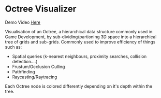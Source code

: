 # Octree Visualizer

Demo Video [Here](https://youtu.be/eF0pfnKq1GU)

Visualisation of an Octree, a hierarchical data structure commonly used in Game Development, by sub-dividing/partioning 3D space into a hierarchical tree of grids and sub-grids. 
Commonly used to improve efficiency of things such as:
* Spatial queries (k-nearest neighbours, proximity searches, collision detection....)
* Frustum/Occlusion Culling
* Pathfinding 
* Raycasting/Raytracing 
  
Each Octree node is colored differently depending on it's depth within the tree.
 

